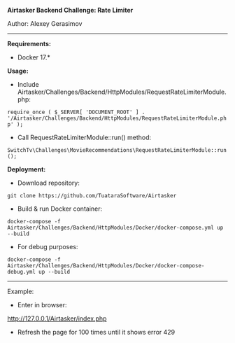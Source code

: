 **Airtasker Backend Challenge: Rate Limiter**

Author: Alexey Gerasimov

---

**Requirements:**

- Docker 17.*

**Usage:**

- Include Airtasker/Challenges/Backend/HttpModules/RequestRateLimiterModule.php:

`require_once ( $_SERVER[ 'DOCUMENT_ROOT' ] . '/Airtasker/Challenges/Backend/HttpModules/RequestRateLimiterModule.php' );`

- Call RequestRateLimiterModule::run() method:

`SwitchTv\Challenges\MovieRecommendations\RequestRateLimiterModule::run();`

**Deployment:**

- Download repository:

`git clone https://github.com/TuataraSoftware/Airtasker`

- Build & run Docker container:
 
`docker-compose -f Airtasker/Challenges/Backend/HttpModules/Docker/docker-compose.yml up --build`

- For debug purposes: 

`docker-compose -f Airtasker/Challenges/Backend/HttpModules/Docker/docker-compose-debug.yml up --build`

---

Example:

- Enter in browser:

http://127.0.0.1/Airtasker/index.php

- Refresh the page for 100 times until it shows error 429

